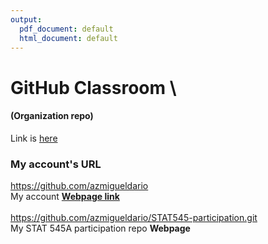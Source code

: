 ```yaml
---
output:
  pdf_document: default
  html_document: default
---
```



# **GitHub Classroom** \
#### (Organization repo)

Link is [here](
https://github.com/STAT545-UBC-hw-2019-20)

### My account's URL

https://github.com/azmigueldario \
My account  [__Webpage link__](https://github.com/azmigueldario) \
\
https://github.com/azmigueldario/STAT545-participation.git \
My STAT 545A participation repo  __Webpage__

